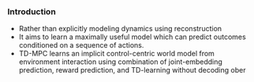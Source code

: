 
### Introduction
- Rather than explicitly modeling dynamics using reconstruction
- It aims to learn a maximally useful model which can predict outcomes conditioned on a sequence of actions.
- TD-MPC learns an implicit control-centric world model from environment interaction using combination of joint-embedding prediction, reward prediction, and TD-learning without decoding ober

